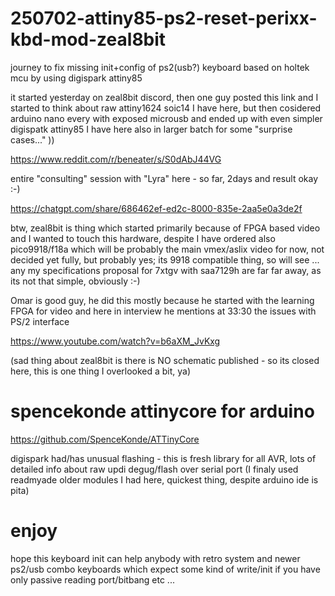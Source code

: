 # 250702-attiny85-ps2-reset-perixx-kbd-mod-zeal8bit
journey to fix missing init+config of ps2(usb?) keyboard based on holtek mcu by using digispark attiny85

it started yesterday on zeal8bit discord, then one guy posted this link and I started to think about raw attiny1624 soic14 I have here, but then cosidered arduino nano every with exposed microusb and ended up with even simpler digispatk attiny85 I have here also in larger batch for some "surprise cases..." ))

https://www.reddit.com/r/beneater/s/S0dAbJ44VG

entire "consulting" session with "Lyra" here - so far, 2days and result okay :-)

https://chatgpt.com/share/686462ef-ed2c-8000-835e-2aa5e0a3de2f

btw, zeal8bit is thing which started primarily because of FPGA based video and I wanted to touch this hardware, despite I have ordered also pico9918/f18a which will be probably the main vmex/aslix video for now, not decided yet fully, but probably yes; its 9918 compatible thing, so will see ... any my specifications proposal for 7xtgv with saa7129h are far far away, as its not that simple, obviously :-)

Omar is good guy, he did this mostly because he started with the learning FPGA for video and here in interview he mentions at 33:30 the issues with PS/2 interface

https://www.youtube.com/watch?v=b6aXM_JvKxg

(sad thing about zeal8bit is there is NO schematic published - so its closed here, this is one thing I overlooked a bit, ya)

# spencekonde attinycore for arduino
https://github.com/SpenceKonde/ATTinyCore

digispark had/has unusual flashing - this is fresh library for all AVR, lots of detailed info about raw updi degug/flash over serial port
(I finaly used readmyade older modules I had here, quickest thing, despite arduino ide is pita)

# enjoy 
hope this keyboard init can help anybody with retro system and newer ps2/usb combo keyboards which expect some kind of write/init if you have only passive reading port/bitbang etc ...


